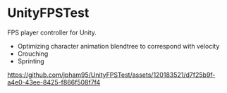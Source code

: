 # UnityFPSTest
 
FPS player controller for Unity.

- Optimizing character animation blendtree to correspond with velocity
- Crouching
- Sprinting


https://github.com/jpham95/UnityFPSTest/assets/120183521/d7f25b9f-a4e0-43ee-8425-f866f508f7f4

